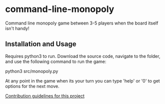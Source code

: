 # command-line-monopoly
Command line monopoly game between 3-5 players when the board itself isn't handy!

## Installation and Usage
Requires python3 to run. 
Download the source code, navigate to the folder, and use the following command to run the game:

  python3 src/monopoly.py

At any point in the game when its your turn you can type 'help' or '0' to get options for the next move.

[Contribution guidelines for this project](images/game.png)


  

